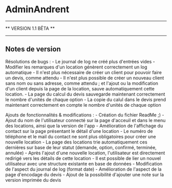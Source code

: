 # AdminAndrent

****************************
**    VERSION 1.1 BÊTA    **  
****************************
   
Notes de version
----------------

Résolutions de bugs :
    - Le journal de log ne créé plus d'entrées vides
    - Modifier les remarques d'un location génèrent correctement un log automatique
    - Il n'est plus nécessaire de créer un client pour pouvoir faire un devis, comme attendu
    - Il n'est plus possible de créer un nouveau client sans nom ou sans adresse, comme attendu ; et l'ajout ou la modification d'un client depuis
    la page de la location, sauve automatiquement cette location.
    - La page du calcul du devis sauvegarde maintenant correctement le nombre d'unités de chaque option
    - La copie du calul dans le devis prend maintenant correctement en compte le nombre d'unités de chaque option

Ajouts de fonctionnalités & modifications :
    - Création du fichier ReadMe ;)
    - Ajout du nom de l'utilisateur connecté sur la page d'acceuil et dans le menu des locations, ainsi que la version de l'app
    - Amélioration de l'affichage du contact sur la page présentant le détail d'une location
    - Le numéro de téléphone et le mail du contact ne sont plus obligatoires pour créer une nouvelle location
    - La page des locations trie automatiquement ces dernières sur base de leur statut (demande, option, confirmé, terminée, annulée)
    - Après l'ajout d'une nouvelle location, l'utilisateur est directement redirigé vers les détails de cette location
    - Il est possible de lier un nouvel utilisateur avec une structure existante en base de données
    - Modification de l'aspect du journal de log (format date)
    - Amélioration de l'aspect de la page d'encodage du devis
    - Ajout de la possibilité d'ajouter une note sur la version imprimée du devis